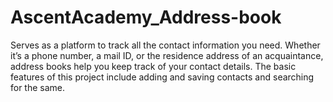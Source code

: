 # AscentAcademy_Address-book
Serves as a platform to track all the contact information you need. Whether it’s a phone number, a mail ID, or the residence address of an acquaintance, address books help you keep track of your contact details. The basic features of this project include adding and saving contacts and searching for the same. 
